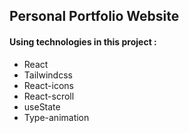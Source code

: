 ## Personal Portfolio Website
#### Using technologies in this project :
* React
* Tailwindcss
* React-icons
* React-scroll
* useState
* Type-animation
